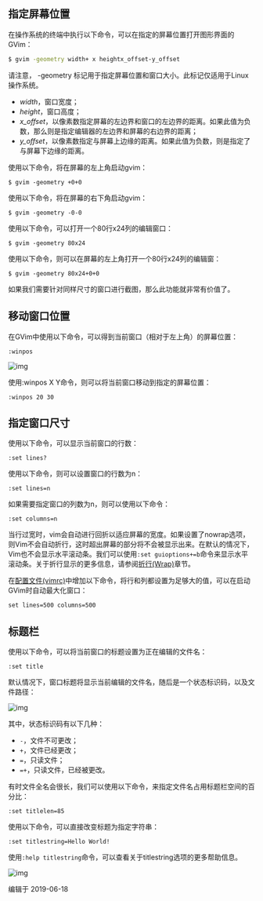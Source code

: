 ## **指定屏幕位置**

在操作系统的终端中执行以下命令，可以在指定的屏幕位置打开图形界面的GVim：

```bash
$ gvim -geometry width+ x heightx_offset-y_offset
```

请注意， -geometry 标记用于指定屏幕位置和窗口大小。此标记仅适用于Linux操作系统。

- *width*，窗口宽度；
- *height*，窗口高度；
- *x_offset*，以像素数指定屏幕的左边界和窗口的左边界的距离。如果此值为负数，那么则是指定编辑器的左边界和屏幕的右边界的距离；
- *y_offset*，以像素数指定与屏幕上边缘的距离。如果此值为负数，则是指定了与屏幕下边缘的距离。

使用以下命令，将在屏幕的左上角启动gvim：

```text
$ gvim -geometry +0+0
```

使用以下命令，将在屏幕的右下角启动gvim：

```text
$ gvim -geometry -0-0
```

使用以下命令，可以打开一个80行x24列的编辑窗口：

```text
$ gvim -geometry 80x24
```

使用以下命令，则可以在屏幕的左上角打开一个80行x24列的编辑窗：

```text
$ gvim -geometry 80x24+0+0
```

如果我们需要针对同样尺寸的窗口进行截图，那么此功能就非常有价值了。

## **移动窗口位置**

在GVim中使用以下命令，可以得到当前窗口（相对于左上角）的屏幕位置：

```vim
:winpos
```

![img](https://pic3.zhimg.com/80/v2-c1107ac6f0995d23021d4831c24d214e_720w.png)

使用:winpos X Y命令，则可以将当前窗口移动到指定的屏幕位置：

```vim
:winpos 20 30
```

## **指定窗口尺寸**

使用以下命令，可以显示当前窗口的行数：

```vim
:set lines?
```

使用以下命令，则可以设置窗口的行数为n：

```vim
:set lines=n
```

如果需要指定窗口的列数为n，则可以使用以下命令：

```vim
:set columns=n
```

当行过宽时，vim会自动进行回折以适应屏幕的宽度。如果设置了nowrap选项，则Vim不会自动折行，这时超出屏幕的部分将不会被显示出来。在默认的情况下，Vim也不会显示水平滚动条。我们可以使用`:set guioptions+=b`命令来显示水平滚动条。关于折行显示的更多信息，请参阅[折行(Wrap)](https://link.zhihu.com/?target=http%3A//yyq123.blogspot.com/2010/07/vim-wrap.html)章节。

在[配置文件(vimrc)](https://link.zhihu.com/?target=http%3A//yyq123.github.io/learn-vim/learn-vi-59-vimrc.html)中增加以下命令，将行和列都设置为足够大的值，可以在启动GVim时自动最大化窗口：

```vim
set lines=500 columns=500
```

## **标题栏**

使用以下命令，可以将当前窗口的标题设置为正在编辑的文件名：

```vim
:set title 
```

默认情况下，窗口标题将显示当前编辑的文件名，随后是一个状态标识码，以及文件路径：

![img](https://pic2.zhimg.com/80/v2-ee6e1092d21d7205188a71ccf6899495_720w.jpg)

其中，状态标识码有以下几种：

- `-`，文件不可更改；
- `+`，文件已经更改；
- `=`，只读文件；
- `=+`，只读文件，已经被更改。

有时文件全名会很长，我们可以使用以下命令，来指定文件名占用标题栏空间的百分比：

```vim
:set titlelen=85
```

使用以下命令，可以直接改变标题为指定字符串：

```vim
:set titlestring=Hello World!
```

使用`:help titlestring`命令，可以查看关于titlestring选项的更多帮助信息。

![img](https://pic4.zhimg.com/80/v2-8c41669bbd7bc57d82876e5ede2c2483_720w.jpg)



编辑于 2019-06-18